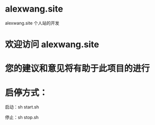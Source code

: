 # alexwang.site
alexwang.site 个人站的开发
# 欢迎访问 alexwang.site
# 您的建议和意见将有助于此项目的进行
# 启停方式：
启动：sh start.sh  

停止：sh stop.sh

